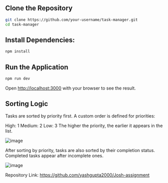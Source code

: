 ## Clone the Repository

```bash
git clone https://github.com/your-username/task-manager.git
cd task-manager
```


## Install Dependencies:
```bash
npm install
```

## Run the Application
```bash
npm run dev

```
Open [http://localhost:3000](http://localhost:3000) with your browser to see the result.







## Sorting Logic

Tasks are sorted by priority first. A custom order is defined for priorities:

High: 1
Medium: 2
Low: 3
The higher the priority, the earlier it appears in the list.

![image](https://github.com/user-attachments/assets/3d75e8f7-9a54-4f57-9b3c-d14068b06ab6)


After sorting by priority, tasks are also sorted by their completion status. Completed tasks appear after incomplete ones.

![image](https://github.com/user-attachments/assets/92772e94-310b-4b79-b2b2-7747d67f2101)


Repository Link: https://github.com/yashgupta2000/Josh-assignment
